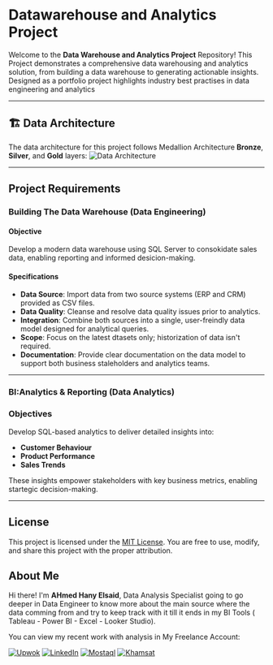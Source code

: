 # Datawarehouse and Analytics Project
Welcome to the **Data Warehouse and Analytics Project** Repository!
This Project demonstrates a comprehensive data warehousing and analytics solution, from building a data warehouse to generating actionable insights. Designed as a portfolio project highlights industry best practises in data engineering and analytics


---
## 🏗️ Data Architecture

The data architecture for this project follows Medallion Architecture **Bronze**, **Silver**, and **Gold** layers:
![Data Architecture](docs/DataًWareHouse-Project-Youtube.drawio)

---

## Project Requirements

### Building The Data Warehouse (Data Engineering)

#### Objective
Develop a modern data warehouse using SQL Server to consokidate sales data, enabling reporting and informed desicion-making.

#### Specifications
- **Data Source**: Import data from two source systems (ERP and CRM) provided as CSV files.
- **Data Quality**: Cleanse and resolve data quality issues prior to analytics.
- **Integration**: Combine both sources into a single, user-freindly data model designed for analytical queries.
- **Scope**: Focus on the latest dtasets only; historization of data isn't required.
- **Documentation**: Provide clear documentation on the data model to support both business staleholders and analytics teams.

---

### BI:Analytics & Reporting (Data Analytics)

### Objectives
Develop SQL-based analytics to deliver detailed insights into:
- **Customer Behaviour**
- **Product Performance**
- **Sales Trends**

These insights empower stakeholders with key business metrics, enabling startegic decision-making.

--- 

## License

This project is licensed under the [MIT License](LICENSE). You are free to use, modify, and share this project with the proper attribution.

## About Me
Hi there! I'm **AHmed Hany Elsaid**, Data Analysis Specialist going to go deeper in Data Engineer to know more about the main source where the data comming from and try to keep track with it till it ends in my BI Tools ( Tableau - Power BI - Excel - Looker Studio).

You can view my recent work with analysis in My Freelance Account:

[![Upwok](https://img.shields.io/badge/Upwok-black?style=for-the-badge&logo=upwork&logoColor=white)](http://bit.ly/3GiCVUE)
[![LinkedIn](https://img.shields.io/badge/LinkedIn-blue?style=for-the-badge&logo=linkedin&logoColor=white)](http://bit.ly/3GiCVUE)
[![Mostaql](https://img.shields.io/badge/Mostaql-green?style=for-the-badge&logo=mostaql&logoColor=white)](http://bit.ly/3GiCVUE)
[![Khamsat](https://img.shields.io/badge/Khamsat-orange?style=for-the-badge&logo=khamsat&logoColor=white)](http://bit.ly/3GiCVUE)
